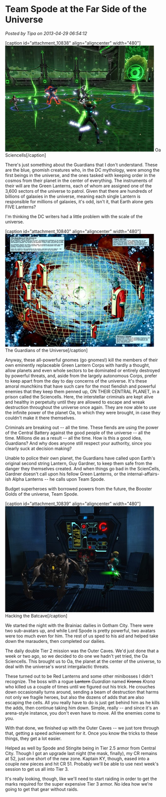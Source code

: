 # Team Spode at the Far Side of the Universe

*Posted by Tipa on 2013-04-29 06:54:12*

[caption id="attachment\_10838" align="aligncenter" width="480"][![Oa Sciencells](../uploads/2013/04/MADV113_DESIGNERDATA-PC-28-22.57.020-480x342.jpg)](../uploads/2013/04/MADV113_DESIGNERDATA-PC-28-22.57.020.jpg) Oa Sciencells[/caption]

There's just something about the Guardians that I don't understand. These are the blue, gnomish creatures who, in the DC mythology, were among the first beings in the universe, and the ones tasked with keeping order in the cosmos from their planet in the center of everything. The instruments of their will are the Green Lanterns, each of whom are assigned one of the 3,600 sectors of the universe to patrol. Given that there are hundreds of billions of galaxies in the universe, meaning each single Lantern is responsible for millions of galaxies, it's odd, isn't it, that Earth alone gets FIVE Lanterns?

I'm thinking the DC writers had a little problem with the scale of the universe.

[caption id="attachment\_10840" align="aligncenter" width="480"][![The Guardians of the Universe](../uploads/2013/04/Space_Sectors_01-480x364.jpg)](../uploads/2013/04/Space_Sectors_01.jpg) The Guardians of the Universe[/caption]

Anyway, these all-powerful gnomes (go gnomes!) kill the members of their own eminently replaceable Green Lantern Corps with hardly a thought, allow planets and even whole sectors to be dominated or entirely destroyed by powerful threats, and, aside from the largely autonomous Corps, prefer to keep apart from the day to day concerns of the universe. It's these amoral munchkins that have such care for the most fiendish and powerful enemies that they keep them penned up, ON THEIR CENTRAL PLANET, in a prison called the Sciencells. Here, the interstellar criminals are kept alive and healthy in perpetuity until they are allowed to escape and wreak destruction throughout the universe once again. They are now able to use the infinite power of the planet Oa, to which they were brought, in case they couldn't make it there themselves.

Criminals are breaking out -- all the time. These fiends are using the power of the Central Battery against the good people of the universe -- all the time. Millions die as a result -- all the time. How is this a good idea, Guardians? And why does anyone still respect your authority, since you clearly suck at decision making?

Unable to police their own planet, the Guardians have called upon Earth's original second string Lantern, Guy Gardner, to keep them safe from the danger they themselves created. And when things go bad in the ScienCells, Gardner doesn't call upon his fellow Green Lanterns, or the internal-affairs-ish Alpha Lanterns -- he calls upon Team Spode.

Budget superheroes with borrowed powers from the future, the Booster Golds of the universe, Team Spode.

[caption id="attachment\_10839" align="aligncenter" width="480"][![Hacking the Batcave](../uploads/2013/04/INTCHARLIGHTRIG_NEUT-PC-14-23.06.490-480x342.jpg)](../uploads/2013/04/INTCHARLIGHTRIG_NEUT-PC-14-23.06.490.jpg) Hacking the Batcave[/caption]

We started the night with the Brainiac dailies in Gotham City. There were two sub-avatars up, and while Lord Spode is pretty powerful, two avatars were too much even for him. The rest of us sped to his aid and helped take down the marauders, then completed our dailies.

The daily double Tier 2 mission was the Outer Caves. We'd just done that a week or two ago, so we decided to do one we hadn't yet tried, the Oa Sciencells. This brought us to Oa, the planet at the center of the universe, to deal with the universe's worst intergalactic threats.

These turned out to be Red Lanterns and some other minibosses I didn't recognize. The boss with a rogue ~~Lantern~~ *Guardian* named ~~Kronos~~ *Krona* who killed us a couple of times until we figured out his trick. He crouches down occasionally turns around, sending a beam of destruction that harms not only we fragile heroes, but also the dozens of adds that are also escaping the cells. All you really have to do is just get behind him as he kills the adds, then continue taking him down. Simple, really -- and since it's an arena-style instance, you don't even have to move. All the enemies come to you.

With that done, we finished up with the Outer Caves -- we just tore through that, getting a speed achievement for it. Once you know the tricks to these things, they get a lot easier.

Helped as well by Spode and Stingite being in Tier 2.5 armor from Central City. Though I got an upgrade last night (the mask, finally), my CR remains at 52, just one short of the new zone. Kaptain KY, though, eased into a couple new pieces and hit CR 51. Probably we'll be able to use next week's session to get us all into Tier 3.

It's really looking, though, like we'll need to start raiding in order to get the marks required for the super expensive Tier 3 armor. No idea how we're going to get that gear without raids.
